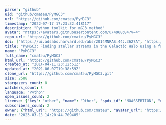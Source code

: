 ```yaml
---
parser: "github"
uid: "github/cmateu/PyMGC3"
url: "https://github.com/cmateu/PyMGC3"
timestamp: "2022-07-17 17:23:32.418417"
description: "Python toolkit for mGC3 method"
avatar: "https://avatars.githubusercontent.com/u/4968584?v=4"
repo_url: "https://github.com/cmateu/PyMGC3"
doi: ["https://ui.adsabs.harvard.edu/abs/2014MNRAS.442.3627A", "https://ui.adsabs.harvard.edu/abs/2011MNRAS.415..214M", "https://ui.adsabs.harvard.edu/abs/2014ascl.soft11011M/abstract"]
title: "PyMGC3: Finding stellar streams in the Galactic Halo using a family of Great Circle Cell counts methods"
name: "PyMGC3"
full_name: "cmateu/PyMGC3"
html_url: "https://github.com/cmateu/PyMGC3"
created_at: "2014-04-11T23:12:51Z"
updated_at: "2022-06-07T19:38:59Z"
clone_url: "https://github.com/cmateu/PyMGC3.git"
size: 2588
stargazers_count: 8
watchers_count: 8
language: "Python"
open_issues_count: 2
license: {"key": "other", "name": "Other", "spdx_id": "NOASSERTION", "url": null, "node_id": "MDc6TGljZW5zZTA="}
subscribers_count: 2
owner: {"html_url": "https://github.com/cmateu", "avatar_url": "https://avatars.githubusercontent.com/u/4968584?v=4", "login": "cmateu", "type": "User"}
date: "2023-03-18 14:20:44.709405"
---
```

